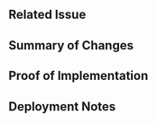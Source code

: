 ## Related Issue

<!--
Add the related issue number or link.
Example:
- Closes #42
- Ref: https://gitlab.com/org/project/-/issues/42
If no issue exists, briefly explain the problem being addressed.
-->

## Summary of Changes

<!--
Briefly describe what has been changed or added in this MR.
Example:
- [ ] Added user authentication feature
- [ ] Fixed input validation in registration form
- [ ] Optimized database queries for dashboard page
-->

## Proof of Implementation

<!--
Provide evidence that the changes work as intended:
- Screenshot
- GIF
- Demo video
- Terminal/Postman output
-->

## Deployment Notes

<!--
Information for deployment:
- Any required database migrations? (e.g., `python manage.py migrate`)
- Environment configuration changes
- Additional commands before/after deployment
- Rollback steps in case of issues
-->
